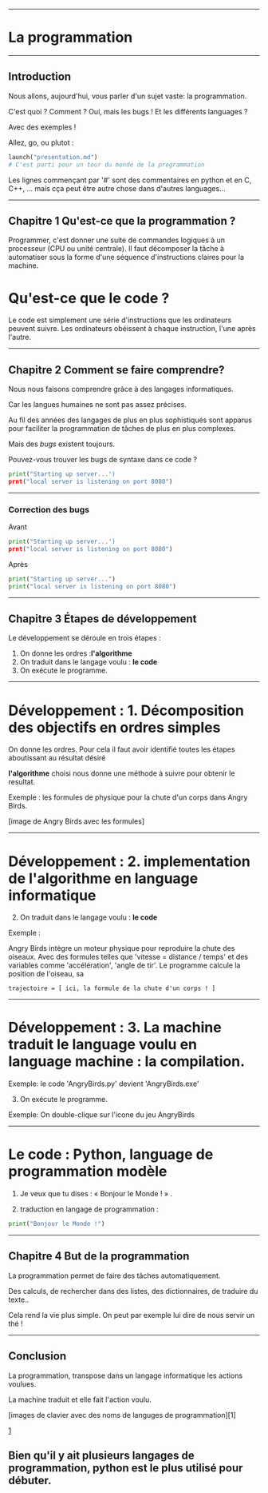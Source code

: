 
---


# La programmation 


---
## Introduction

Nous allons, aujourd'hui, vous parler d'un sujet vaste: la programmation.

C'est quoi ? 
Comment ? 
Oui, mais les bugs ! 
Et les différents languages ? 

Avec des exemples !

Allez, go, ou plutot : 

```python 
launch("presentation.md")
# C'est parti pour un tour du monde de la programmation
```

Les lignes commençant par '#' sont des commentaires en python et en C, C++, ... mais cça peut être autre chose dans d'autres languages...

---
## Chapitre 1 Qu'est-ce que la programmation ?

Programmer, c'est donner une suite de commandes logiques à un processeur (CPU ou unité centrale).
Il faut décomposer la tâche à automatiser sous la forme d'une séquence d'instructions claires pour la machine.

# Qu'est-ce que le code ?

Le code est simplement une série d'instructions que les ordinateurs peuvent suivre. Les ordinateurs obéissent à chaque instruction, l'une après l'autre.

---
## Chapitre 2 Comment se faire comprendre?



Nous nous faisons comprendre grâce à des langages informatiques.

Car les langues humaines ne sont pas assez précises. 



Au fil des années des langages de plus en plus sophistiqués sont apparus pour faciliter la programmation de tâches de plus en plus complexes.

Mais des _bugs_ existent toujours. 

Pouvez-vous trouver les bugs de syntaxe dans ce code ? 

```python
print("Starting up server...')
prnt("local server is listening on port 8080")
```
---

### Correction des bugs 

Avant 
```python
print("Starting up server...')
prnt("local server is listening on port 8080")
```
Après
```python
print("Starting up server...")
print("local server is listening on port 8080")
```


---

## Chapitre 3  Étapes de développement

Le développement se déroule en trois  étapes :

1. On donne les ordres :**l'algorithme** 
2. On traduit dans le langage voulu : **le code**
3. On exécute le programme. 

---

# Développement : 1. Décomposition des objectifs en ordres simples 

On donne les ordres.
Pour cela il faut avoir identifié toutes les étapes aboutissant au résultat désiré

**l'algorithme** choisi nous donne une méthode à suivre pour obtenir le resultat.

Exemple : les formules de physique pour la chute d'un corps dans Angry Birds. 

[image de Angry Birds avec les formules]

---

# Développement : 2. implementation de l'algorithme en language informatique

2. On traduit dans le langage voulu : **le code**
   
Exemple : 
   
   Angry Birds intègre un moteur physique pour reproduire la chute des oiseaux. 
   Avec des formules telles que  'vitesse = distance / temps' et des variables comme 'accélération', 'angle de tir'. Le programme calcule la position de l'oiseau, sa 
    
    trajectoire = [ ici, la formule de la chute d'un corps ! ] 

---

# Développement : 3. La machine traduit le language voulu en language machine : **la compilation**.

Exemple: le code 'AngryBirds.py' devient 'AngryBirds.exe'

3. On exécute le programme. 

Exemple: On double-clique sur l'icone du jeu AngryBirds
 
---
# Le code : Python, language de programmation modèle

1. Je veux que tu dises :  « Bonjour le Monde ! » .

2. traduction en langage de programmation : 

```python
print("Bonjour le Monde !")
```

---

## Chapitre 4 But de la programmation

La programmation permet de faire des tâches automatiquement.

Des calculs, de rechercher dans des listes, des dictionnaires, de traduire du texte..

Cela rend la vie plus simple. On peut par exemple lui dire de nous servir un thé !

---

## Conclusion

La programmation,  transpose  dans un langage informatique les actions voulues.

La machine traduit et elle fait l'action voulu.

[images de clavier avec des noms de languges de programmation][1]

[1](https://www.fredzone.org/wp-content/uploads/2022/05/41326088_m-1536x1025.jpg)

Bien qu'il y ait plusieurs langages de programmation, python est le plus utilisé pour débuter. 
---
